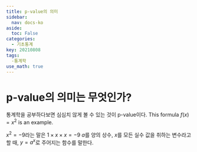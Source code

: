 ```yaml
---
title: p-value의 의미
sidebar:
  nav: docs-ko
aside:
  toc: False
categories:
  - 기초통계
key: 20210808
tags: 
  -통계학
use_math: true
---
```

# p-value의 의미는 무엇인가?
통계학을 공부하다보면 심심치 않게 볼 수 있는 것이 p-value이다.
This formula $f(x) = x^2$ is an example.

$x^2=-9$라는 말은 $1\times x\times x=-9$
$a$를 양의 상수, $x$를 모든 실수 값을 취하는 변수라고 할 때,
$y = a^x$로 주어지는 함수를 말한다.
